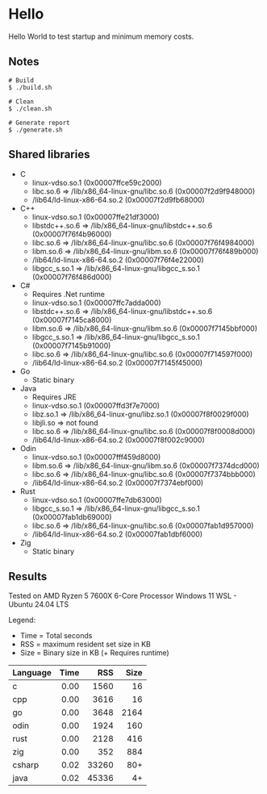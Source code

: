 # Hello
Hello World to test startup and minimum memory costs.

## Notes
```
# Build
$ ./build.sh

# Clean
$ ./clean.sh

# Generate report
$ ./generate.sh
```

## Shared libraries
* C
  * linux-vdso.so.1 (0x00007ffce59c2000)
  * libc.so.6 => /lib/x86_64-linux-gnu/libc.so.6 (0x00007f2d9f948000)
  * /lib64/ld-linux-x86-64.so.2 (0x00007f2d9fb68000)
* C++
  * linux-vdso.so.1 (0x00007ffe21df3000)
  * libstdc++.so.6 => /lib/x86_64-linux-gnu/libstdc++.so.6 (0x00007f76f4b96000)
  * libc.so.6 => /lib/x86_64-linux-gnu/libc.so.6 (0x00007f76f4984000)
  * libm.so.6 => /lib/x86_64-linux-gnu/libm.so.6 (0x00007f76f489b000)
  * /lib64/ld-linux-x86-64.so.2 (0x00007f76f4e22000)
  * libgcc_s.so.1 => /lib/x86_64-linux-gnu/libgcc_s.so.1 (0x00007f76f486d000)
* C#
  * Requires .Net runtime
  * linux-vdso.so.1 (0x00007ffc7adda000)
  * libstdc++.so.6 => /lib/x86_64-linux-gnu/libstdc++.so.6 (0x00007f7145ca8000)
  * libm.so.6 => /lib/x86_64-linux-gnu/libm.so.6 (0x00007f7145bbf000)
  * libgcc_s.so.1 => /lib/x86_64-linux-gnu/libgcc_s.so.1 (0x00007f7145b91000)
  * libc.so.6 => /lib/x86_64-linux-gnu/libc.so.6 (0x00007f714597f000)
  * /lib64/ld-linux-x86-64.so.2 (0x00007f7145f45000)
* Go
  * Static binary
* Java
  * Requires JRE
  * linux-vdso.so.1 (0x00007ffd3f7e7000)
  * libz.so.1 => /lib/x86_64-linux-gnu/libz.so.1 (0x00007f8f0029f000)
  * libjli.so => not found
  * libc.so.6 => /lib/x86_64-linux-gnu/libc.so.6 (0x00007f8f0008d000)
  * /lib64/ld-linux-x86-64.so.2 (0x00007f8f002c9000)
* Odin
  * linux-vdso.so.1 (0x00007fff459d8000)
  * libm.so.6 => /lib/x86_64-linux-gnu/libm.so.6 (0x00007f7374dcd000)
  * libc.so.6 => /lib/x86_64-linux-gnu/libc.so.6 (0x00007f7374bbb000)
  * /lib64/ld-linux-x86-64.so.2 (0x00007f7374ebf000)
* Rust
  * linux-vdso.so.1 (0x00007ffe7db63000)
  * libgcc_s.so.1 => /lib/x86_64-linux-gnu/libgcc_s.so.1 (0x00007fab1db69000)
  * libc.so.6 => /lib/x86_64-linux-gnu/libc.so.6 (0x00007fab1d957000)
  * /lib64/ld-linux-x86-64.so.2 (0x00007fab1dbf6000)
* Zig
  * Static binary

## Results

Tested on AMD Ryzen 5 7600X 6-Core Processor
Windows 11 WSL - Ubuntu 24.04 LTS

Legend:
* Time = Total seconds
* RSS = maximum resident set size in KB
* Size = Binary size in KB (+ Requires runtime)

| Language | Time |   RSS | Size |
| -------- | ---: | ----: | ---: |
| c        | 0.00 |  1560 |   16 |
| cpp      | 0.00 |  3616 |   16 |
| go       | 0.00 |  3648 | 2164 |
| odin     | 0.00 |  1924 |  160 |
| rust     | 0.00 |  2128 |  416 |
| zig      | 0.00 |   352 |  884 |
| csharp   | 0.02 | 33260 |  80+ |
| java     | 0.02 | 45336 |   4+ |

